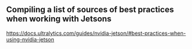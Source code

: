 ## Compiling a list of sources of best practices when working with Jetsons
https://docs.ultralytics.com/guides/nvidia-jetson/#best-practices-when-using-nvidia-jetson
